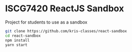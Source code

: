 # ISCG7420 ReactJS Sandbox

Project for students to use as a sandbox


```bash
git clone https://github.com/kris-classes/react-sandbox
cd react-sandbox
npm install
yarn start
```

